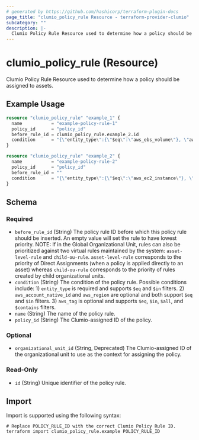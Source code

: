 ```yaml
---
# generated by https://github.com/hashicorp/terraform-plugin-docs
page_title: "clumio_policy_rule Resource - terraform-provider-clumio"
subcategory: ""
description: |-
  Clumio Policy Rule Resource used to determine how a policy should be assigned to assets.
---
```


# clumio_policy_rule (Resource)

Clumio Policy Rule Resource used to determine how a policy should be assigned to assets.

## Example Usage

```terraform
resource "clumio_policy_rule" "example_1" {
  name           = "example-policy-rule-1"
  policy_id      = "policy_id"
  before_rule_id = clumio_policy_rule.example_2.id
  condition      = "{\"entity_type\":{\"$eq\":\"aws_ebs_volume\"}, \"aws_account_native_id\":{\"$in\":[\"aws_account_id_1\", \"aws_account_id_2\"]}, \"aws_tag\":{\"$eq\":{\"key\":\"aws_tag_key\", \"value\":\"aws_tag_value\"}}}"
}

resource "clumio_policy_rule" "example_2" {
  name           = "example-policy-rule-2"
  policy_id      = "policy_id"
  before_rule_id = ""
  condition      = "{\"entity_type\":{\"$eq\":\"aws_ec2_instance\"}, \"aws_account_native_id\":{\"$eq\":\"aws_account_id_1\"}, \"aws_region\":{\"$eq\":\"us-west-2\"}, \"aws_tag\":{\"$contains\":{\"key\":\"aws_tag_key_substr\", \"value\":\"aws_tag_value_substr\"}}}"
}
```

<!-- schema generated by tfplugindocs -->
## Schema

### Required

- `before_rule_id` (String) The policy rule ID before which this policy rule should be inserted. An empty value will set the rule to have lowest priority. NOTE: If in the Global Organizational Unit, rules can also be prioritized against two virtual rules maintained by the system: `asset-level-rule` and `child-ou-rule`. `asset-level-rule` corresponds to the priority of Direct Assignments (when a policy is applied directly to an asset) whereas `child-ou-rule` corresponds to the priority of rules created by child organizational units.
- `condition` (String) The condition of the policy rule. Possible conditions include: 1) `entity_type` is required and supports `$eq` and `$in` filters. 2) `aws_account_native_id` and `aws_region` are optional and both support `$eq` and `$in` filters. 3) `aws_tag` is optional and supports `$eq`, `$in`, `$all`, and `$contains` filters.
- `name` (String) The name of the policy rule.
- `policy_id` (String) The Clumio-assigned ID of the policy.

### Optional

- `organizational_unit_id` (String, Deprecated) The Clumio-assigned ID of the organizational unit to use as the context for assigning the policy.

### Read-Only

- `id` (String) Unique identifier of the policy rule.

## Import

Import is supported using the following syntax:

```shell
# Replace POLICY_RULE_ID with the correct Clumio Policy Rule ID.
terraform import clumio_policy_rule.example POLICY_RULE_ID
```
